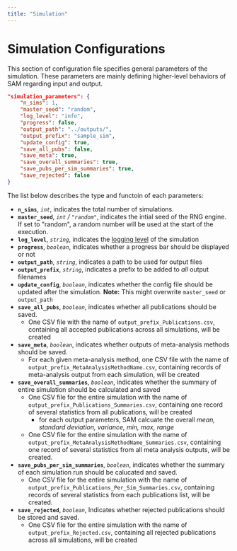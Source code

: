 ```yaml
---
title: "Simulation"
---
```


# Simulation Configurations

This section of configuration file specifies general parameters of the simulation. These parameters are mainly defining higher-level behaviors of SAM regarding input and output. 

```json
"simulation_parameters": {
    "n_sims": 1,
    "master_seed": "random",
    "log_level": "info",
    "progress": false,
    "output_path": "../outputs/",
    "output_prefix": "sample_sim",
    "update_config": true,
    "save_all_pubs": false,
    "save_meta": true,
    "save_overall_summaries": true,
    "save_pubs_per_sim_summaries": true,
    "save_rejected": false
}
```

The list below describes the type and functoin of each parameters:

- **`n_sims`**, *`int`*, indicates the total number of simulations.
- **`master_seed`**, *`int` / `"random"`*, indicates the intial seed of the RNG engine. If set to "random", a random number will be used at the start of the execution.
- **`log_level`**, *`string`*, indicates the [logging level](https://www.tutorialspoint.com/log4j/log4j_logging_levels.htm) of the simulation
- **`progress`**, *`boolean`*, indicates whether a progress bar should be displayed or not
- **`output_path`**, *`string`*, indicates a path to be used for output files
- **`output_prefix`**, *`string`*, indicates a prefix to be added to *all* output filenames
- **`update_config`**, *`boolean`*, indicates whether the config file should be updated after the simulation. **Note:** This might overwrite `master_seed` or `output_path`
- **`save_all_pubs`**, *`boolean`*, indicates whether all publications should be saved.
	- One CSV file with the name of `output_prefix_Publications.csv`, containing all accepted publications across all simulations, will be created 
- **`save_meta`**, *`boolean`*, indicates whether outputs of meta-analysis methods should be saved.
	- For each given meta-analysis method, one CSV file with the name of `output_prefix_MetaAnalysisMethodName.csv`, containing records of meta-analysis output from each simulation, will be created
- **`save_overall_summaries`**, *`boolean`*, indicates whether the summary of entire simulation should be calculated and saved
	- One CSV file for the entire simulation with the name of `output_prefix_Publications_Summaries.csv`, containing one record of several statistics from all publications, will be created
		- for each output parameters, SAM calcuate the overall *mean, standard deviation, variance, min, max, range*
	- One CSV file for the entire simulation with the name of `output_prefix_MetaAnalysisMethodName_Summaries.csv`, containing one record of several statistics from all meta analysis outputs, will be created.  
- **`save_pubs_per_sim_summaries`**, *`boolean`*, indicates whether the summary of each simulation run should be calucated and saved.
	- One CSV file for the entire simulation with the name of `output_prefix_Publications_Per_Sim_Summaries.csv`, containing records of several statistics from each publications list, will be created.
- **`save_rejected`**, *`boolean`*, Indicates whether rejected publications should be stored and saved.
	- One CSV file for the entire simulation with the name of `output_prefix_Rejected.csv`, containing all rejected publications across all simulations, will be created


